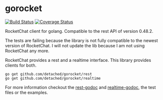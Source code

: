 # gorocket
[![Build Status](https://travis-ci.org/detached/gorocket.svg?branch=master)](https://travis-ci.org/detached/gorocket)
[![Coverage Status](https://coveralls.io/repos/github/detached/gorocket/badge.svg?branch=master)](https://coveralls.io/github/detached/gorocket?branch=master)

RocketChat client for golang. Compatible to the rest API of version 0.48.2.

The tests are failing because the library is not fully compatible to the newest version of RocketChat.
I will not update the lib because I am not using RocketChat any more.

RocketChat provides a rest and a realtime interface. This library provides clients for both.

```
go get github.com/detached/gorocket/rest
go get github.com/detached/gorocket/realtime
```

For more information checkout the [rest-godoc](https://godoc.org/github.com/detached/gorocket/rest) and [realtime-godoc](https://godoc.org/github.com/detached/gorocket/realtime), the test files or the examples.
